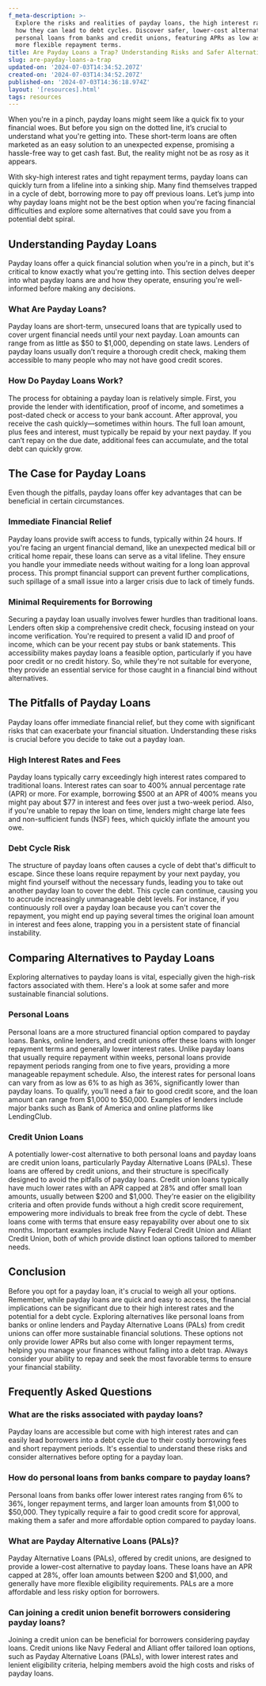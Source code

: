 ```yaml
---
f_meta-description: >-
  Explore the risks and realities of payday loans, the high interest rates, and
  how they can lead to debt cycles. Discover safer, lower-cost alternatives like
  personal loans from banks and credit unions, featuring APRs as low as 6% and
  more flexible repayment terms.
title: Are Payday Loans a Trap? Understanding Risks and Safer Alternatives
slug: are-payday-loans-a-trap
updated-on: '2024-07-03T14:34:52.207Z'
created-on: '2024-07-03T14:34:52.207Z'
published-on: '2024-07-03T14:36:18.974Z'
layout: '[resources].html'
tags: resources
---
```


When you're in a pinch, payday loans might seem like a quick fix to your financial woes. But before you sign on the dotted line, it’s crucial to understand what you're getting into. These short-term loans are often marketed as an easy solution to an unexpected expense, promising a hassle-free way to get cash fast. But, the reality might not be as rosy as it appears.

With sky-high interest rates and tight repayment terms, payday loans can quickly turn from a lifeline into a sinking ship. Many find themselves trapped in a cycle of debt, borrowing more to pay off previous loans. Let’s jump into why payday loans might not be the best option when you're facing financial difficulties and explore some alternatives that could save you from a potential debt spiral.

Understanding Payday Loans
--------------------------

Payday loans offer a quick financial solution when you're in a pinch, but it's critical to know exactly what you're getting into. This section delves deeper into what payday loans are and how they operate, ensuring you're well-informed before making any decisions.

### What Are Payday Loans?

Payday loans are short-term, unsecured loans that are typically used to cover urgent financial needs until your next payday. Loan amounts can range from as little as $50 to $1,000, depending on state laws. Lenders of payday loans usually don’t require a thorough credit check, making them accessible to many people who may not have good credit scores.

### How Do Payday Loans Work?

The process for obtaining a payday loan is relatively simple. First, you provide the lender with identification, proof of income, and sometimes a post-dated check or access to your bank account. After approval, you receive the cash quickly—sometimes within hours. The full loan amount, plus fees and interest, must typically be repaid by your next payday. If you can’t repay on the due date, additional fees can accumulate, and the total debt can quickly grow.

The Case for Payday Loans
-------------------------

Even though the pitfalls, payday loans offer key advantages that can be beneficial in certain circumstances.

### Immediate Financial Relief

Payday loans provide swift access to funds, typically within 24 hours. If you're facing an urgent financial demand, like an unexpected medical bill or critical home repair, these loans can serve as a vital lifeline. They ensure you handle your immediate needs without waiting for a long loan approval process. This prompt financial support can prevent further complications, such spillage of a small issue into a larger crisis due to lack of timely funds.

### Minimal Requirements for Borrowing

Securing a payday loan usually involves fewer hurdles than traditional loans. Lenders often skip a comprehensive credit check, focusing instead on your income verification. You're required to present a valid ID and proof of income, which can be your recent pay stubs or bank statements. This accessibility makes payday loans a feasible option, particularly if you have poor credit or no credit history. So, while they're not suitable for everyone, they provide an essential service for those caught in a financial bind without alternatives.

The Pitfalls of Payday Loans
----------------------------

Payday loans offer immediate financial relief, but they come with significant risks that can exacerbate your financial situation. Understanding these risks is crucial before you decide to take out a payday loan.

### High Interest Rates and Fees

Payday loans typically carry exceedingly high interest rates compared to traditional loans. Interest rates can soar to 400% annual percentage rate (APR) or more. For example, borrowing $500 at an APR of 400% means you might pay about $77 in interest and fees over just a two-week period. Also, if you're unable to repay the loan on time, lenders might charge late fees and non-sufficient funds (NSF) fees, which quickly inflate the amount you owe.

### Debt Cycle Risk

The structure of payday loans often causes a cycle of debt that's difficult to escape. Since these loans require repayment by your next payday, you might find yourself without the necessary funds, leading you to take out another payday loan to cover the debt. This cycle can continue, causing you to accrude increasingly unmanageable debt levels. For instance, if you continuously roll over a payday loan because you can't cover the repayment, you might end up paying several times the original loan amount in interest and fees alone, trapping you in a persistent state of financial instability.

Comparing Alternatives to Payday Loans
--------------------------------------

Exploring alternatives to payday loans is vital, especially given the high-risk factors associated with them. Here's a look at some safer and more sustainable financial solutions.

### Personal Loans

Personal loans are a more structured financial option compared to payday loans. Banks, online lenders, and credit unions offer these loans with longer repayment terms and generally lower interest rates. Unlike payday loans that usually require repayment within weeks, personal loans provide repayment periods ranging from one to five years, providing a more manageable repayment schedule. Also, the interest rates for personal loans can vary from as low as 6% to as high as 36%, significantly lower than payday loans. To qualify, you’ll need a fair to good credit score, and the loan amount can range from $1,000 to $50,000. Examples of lenders include major banks such as Bank of America and online platforms like LendingClub.

### Credit Union Loans

A potentially lower-cost alternative to both personal loans and payday loans are credit union loans, particularly Payday Alternative Loans (PALs). These loans are offered by credit unions, and their structure is specifically designed to avoid the pitfalls of payday loans. Credit union loans typically have much lower rates with an APR capped at 28% and offer small loan amounts, usually between $200 and $1,000. They're easier on the eligibility criteria and often provide funds without a high credit score requirement, empowering more individuals to break free from the cycle of debt. These loans come with terms that ensure easy repayability over about one to six months. Important examples include Navy Federal Credit Union and Alliant Credit Union, both of which provide distinct loan options tailored to member needs.

Conclusion
----------

Before you opt for a payday loan, it's crucial to weigh all your options. Remember, while payday loans are quick and easy to access, the financial implications can be significant due to their high interest rates and the potential for a debt cycle. Exploring alternatives like personal loans from banks or online lenders and Payday Alternative Loans (PALs) from credit unions can offer more sustainable financial solutions. These options not only provide lower APRs but also come with longer repayment terms, helping you manage your finances without falling into a debt trap. Always consider your ability to repay and seek the most favorable terms to ensure your financial stability.

Frequently Asked Questions
--------------------------

### What are the risks associated with payday loans?

Payday loans are accessible but come with high interest rates and can easily lead borrowers into a debt cycle due to their costly borrowing fees and short repayment periods. It's essential to understand these risks and consider alternatives before opting for a payday loan.

### How do personal loans from banks compare to payday loans?

Personal loans from banks offer lower interest rates ranging from 6% to 36%, longer repayment terms, and larger loan amounts from $1,000 to $50,000. They typically require a fair to good credit score for approval, making them a safer and more affordable option compared to payday loans.

### What are Payday Alternative Loans (PALs)?

Payday Alternative Loans (PALs), offered by credit unions, are designed to provide a lower-cost alternative to payday loans. These loans have an APR capped at 28%, offer loan amounts between $200 and $1,000, and generally have more flexible eligibility requirements. PALs are a more affordable and less risky option for borrowers.

### Can joining a credit union benefit borrowers considering payday loans?

Joining a credit union can be beneficial for borrowers considering payday loans. Credit unions like Navy Federal and Alliant offer tailored loan options, such as Payday Alternative Loans (PALs), with lower interest rates and lenient eligibility criteria, helping members avoid the high costs and risks of payday loans.
